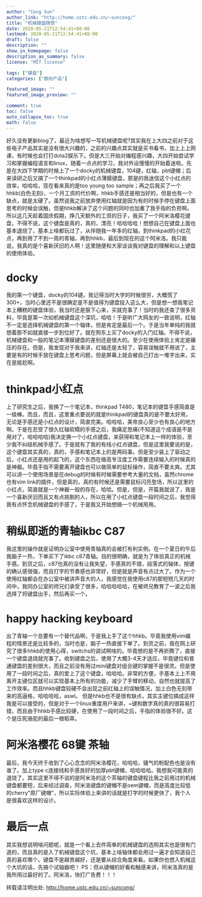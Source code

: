 ```yaml
---
author: "Cong Sun"
author_link: "http://home.ustc.edu.cn/~suncong/"
title: "机械键盘随想"
date: 2020-05-21T12:54:41+08:00
lastmod: 2020-05-21T12:54:41+08:00
draft: false
description: ""
show_in_homepage: false
description_as_summary: false
license: "MIT license"

tags: ["键盘"]
categories: ["数码产品"]

featured_image: ""
featured_image_preview: ""

comment: true
toc: false
auto_collapse_toc: true
math: false
---
```


好久没有更新blog了，最近为啥想写一写机械键盘呢?其实我在上大四之前对于这些电子产品其实是没有很大兴趣的，之前的兴趣点其实就是买书看书，加上上上网课，有时候也会打打dota2娱乐下。但是大三开始对编程感兴趣，大四开始尝试学习和掌握编程语言和linux，随着一点点的学习，我对外设慢慢的开始着迷啦。先是在大四下学期的时候上了一个docky的机械键盘，104键，红轴，pbt键帽；后来读研之后又搞了一个thinkpad的小红点薄膜键盘，那是的我迷信这个小红点的效率，哈哈哈，现在看来真的是too young too sample；再之后我买了一个hhkb(白色无刻)，一个月工资的代价啊，hhkb手感还是相当好的，但是也有一个缺点，就是太硬了。虽然说我之前放弃使用红轴就是因为有的时候手停在键盘上面思考的时候会误触，但是hhkb解决了这个问题的同时也加重了我手指的负担啊。所以这几天趁着国庆假期，挣几天额外的工资的日子，我买了一个阿米洛樱花键盘，不得不说，这个键盘是真的，真的，漂亮！哈哈哈哈！想想自己在键盘上面也基本退烧了，基本上啥都玩过了，从伴随我一年多的红轴，到thinkpad的小红花点，再到用了不到一周的青轴，再到hhkb，最后到现在的这个阿米洛。我只能说，我真的是个喜新厌旧的人啊！这里随便和大家谈谈我对键盘的理解和以上键盘的使用体验。

# docky
我的第一个键盘，docky的104键。我记得当时大学的时候很穷，大概慌了300+，当时心里还不是很确定是不是值得为键盘投入这么大，但是想一想我笔记本上糟糕的键盘体验，我当时还是狠下心来，买就完事了！当时的我还查了很多资料，毕竟是第一次如机械键盘这个深坑，哈哈！于是听广大网友的一致说明，红轴不一定是选择机械键盘的第一个轴体，但是肯定是最后一个。于是当年单纯的我就想着那不如就直接一步到位好了。就在狗东上买了docky的入门红轴。不得不说，机械键盘和一般的笔记本薄膜键盘的差别还是很大的。至少在使用体验上肯定是碾压的存在。但是，我发现对于我来讲，红轴还是太轻了，容易误触就不用说了，主要是有的时候手放在键盘上思考问题，但是屏幕上就会被自己打出一堆字出来，实在是尴尬啊。

# thinkpad小红点
上了研究生之后，我换了一个笔记本，thinkpad T480，笔记本的键盘手感简直是一级棒。而且，而且，这里重点要说的就是thinkpad的键盘真的是不要太好用，无论是手感还是小红点的设计，简直完美。哈哈哈，美帝良心至少也有良心的地方啊。于是在忍受了很久红轴软糯的手感之后，我痛定思痛(不知道这个成语是不是用对了，哈哈哈哈)我决定换一个小红点键盘，来获得和笔记本上一样的体验，至少我不纠结机械手感了。于是就有了我的有线小红点键盘，但是这里我要说的是，这个键盘其实真的，真的，手感和笔记本上的是两码事。但是至少装上了驱动之后，小红点还是用的起飞的，这个东西在做高专注度工作需要连续输入的时候真的是神器。毕竟手指不需要离开键盘也可以做简单的鼠标操作，简直不要太爽。尤其可以讲一个使用场景是在debug的时候有时候需要参考大量的文档，虽然chrome也有vim link的插件，但是真的，真的有时候还是需要鼠标闪亮登场，所以这里的小红点，简直就是一个神器一般的存在，哈哈。但是，但是，开篇我就说了，我是一个喜新厌旧而且又有点挑剔的人，所以在用了小红点键盘一段时间之后，我觉得我有点怀念机械键盘的手感了，于是我又开始想搞一个机械用用。

# 稍纵即逝的青轴ikbc C87
我这里的操作就是证明办公室中使用青轴真的会被打有利实例。在一个夏日的午后我脑子一热，下单买下了ikbc c87青轴。目的很明确，就是为了体验真正的机械手感。到货之后，c87也真的没有让我失望，手感真的不错，段落式的轴体，按键的确认感很强，而且打字的节奏感也非常好，但是就是声音有点过大了。作为一个使用红轴都会在办公室中被讲声音大的人，我感觉在我使用c87的那短短几天的时间中，我同办公室的师兄们承受了很多，哈哈哈哈哈，在被师兄教育了一波之后我选择了将键盘出手，然后再买一个。

# happy hacking keyboard
出了青轴一个总要有一个替代品啊，于是我上手了这个hhkb。毕竟我使用vim编程的情景还是比较多的，当时也是，脑子一热直接下单了。到货之前，我在网上研究了很多hhkb的使用心得，switchs的调试啊啥的。毕竟想的是不再折腾了，直接一个键盘退烧就完事了。收到键盘之后，使用了大概3-4天才适应，毕竟键位和普通键盘的差别很大，而且之前没有用过mini键盘对组合键的掌握不是很灵。但是使用了一段时间之后，真的爱上了这个键盘，哈哈哈。非常的方便，手基本上上不用离开主键位区就可以实现基本上所有的功能，减少了手臂的移动，自然也就提高了工作效率。而且hhkb键盘较硬不会出现之前红轴上的误触情况，加上白色无刻带来的高逼格，哈哈哈哈，aswl。
但是hhkb也不是很有缺点，其实主键位搞成这样我是可以接受的，但是对于一个linux重度用户来讲，~键和数字真的真的很容易打错，而且由于hhkb手感比较硬，在使用了一段时间之后，手指的体验很不好。这个是压死骆驼的最后一根稻草。

# 阿米洛樱花 68键 茶轴
最后，我今天终于收到了心心念念的阿米洛樱花，哈哈哈，骚气的粉配色也是没有谁了。加上type c连接线和手感良好的加厚pbt键帽，哈哈哈哈。我想我可能真的退烧了。其实这里不得不说的是阿米洛的这个茶轴的键盘键程比我之前用过的机械键盘都要短，后来经过调查，阿米洛键盘的键帽不是oem键帽，而是高度比较低的cherry"原厂键帽"，所以实际体验上来讲的话就是打字的时候更快了，我个人是很喜欢这样的设计。

# 最后一点
其实我想说明啥问题呢，就是一个看上去件简单的机械键盘的选购其实也是很有门道的，而且真的是入了机械键盘这个坑，基本上啥轴体都会用过一遍才会知道自己真的喜欢哪个。键盘不是越贵越好，还是要从综合角度来看。如果你也想入机械这个大坑的话，先搞个试轴器吧！
PS：但从键帽的好看和触感来讲，阿米洛真的是我所用过最好的了。阿米洛，快打广告费！！！

<!--more-->
转载请注明出处: http://home.ustc.edu.cn/~suncong/